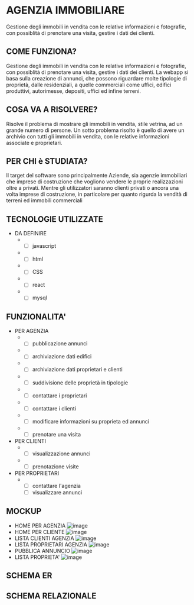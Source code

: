 # AGENZIA IMMOBILIARE
Gestione degli immobili in vendita con le relative informazioni e fotografie, con possiblità di prenotare una visita, gestire i dati dei clienti.
## COME FUNZIONA?
Gestione degli immobili in vendita con le relative informazioni e fotografie, con possiblità di prenotare una visita, gestire i dati dei clienti. La webapp si basa sulla creazione di annunci, che possono riguardare molte tipologie di proprietà, dalle residenziali, a quelle commerciali come uffici, edifici produttivi, autorimesse, depositi, uffici ed infine terreni.
## COSA VA A RISOLVERE?
Risolve il problema di mostrare gli immobili in vendita, stile vetrina, ad un grande numero di persone. Un sotto problema risolto è quello di avere un archivio con tutti  gli immobili in vendita, con le relative informazioni associate e proprietari.
## PER CHI è STUDIATA?
Il target del software sono principalmente Aziende, sia agenzie immobiliari che imprese di costruzione che vogliono vendere le proprie realizzazioni oltre a privati. Mentre gli utilizzatori saranno clienti privati o ancora una volta imprese di costruzione, in particolare per quanto rigurda la vendità di terreni ed immobili commerciali
## TECNOLOGIE UTILIZZATE
 * DA DEFINIRE
    * - [ ] javascript
    * - [ ] html
    * - [ ] CSS
    * - [ ] react
    * - [ ] mysql
## FUNZIONALITA'
* PER AGENZIA
    * - [ ] pubblicazione annunci
    * - [ ] archiviazione dati edifici
    * - [ ] archiviazione dati proprietari e clienti
    * - [ ] suddivisione delle proprietà in tipologie
    * - [ ] contattare i proprietari
    * - [ ] contattare i clienti
    * - [ ] modificare informazioni su proprieta ed annunci
    * - [ ] prenotare una visita
* PER CLIENTI
    * - [ ] visualizzazione annunci
    * - [ ] prenotazione visite
* PER PROPRIETARI 
    * - [ ] contattare l'agenzia
      - [ ] visualizzare annunci
## MOCKUP
* HOME PER AGENZIA
![image](https://github.com/MarcoMontanelli/agenziaImmobiliare/assets/101709469/400ae01a-9c53-42de-82b9-f7ff07cdb780)
* HOME PER CLIENTE
![image](https://github.com/MarcoMontanelli/agenziaImmobiliare/assets/101709469/30a85b05-1565-4c44-8124-14044fe7cbf0)
* LISTA CLIENTI AGENZIA
![image](https://github.com/MarcoMontanelli/agenziaImmobiliare/assets/101709469/17234d3c-1bc8-4146-ab25-9c1218153ec5)
* LISTA PROPRIETARI AGENZIA
![image](https://github.com/MarcoMontanelli/agenziaImmobiliare/assets/101709469/7ce5c940-b28a-4165-a964-49e1fdee5568)
* PUBBLICA ANNUNCIO
![image](https://github.com/MarcoMontanelli/agenziaImmobiliare/assets/101709469/9215932c-d8ce-48bc-aa83-e0300a5784e0)
* LISTA PROPRIETA'
![image](https://github.com/MarcoMontanelli/agenziaImmobiliare/assets/101709469/d600e817-6ec8-4a1c-96e7-e9e332a4cd8d)
## SCHEMA ER
## SCHEMA RELAZIONALE






